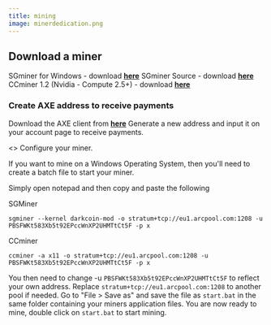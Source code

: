 ```yaml
---
title: mining
image: minerdedication.png
---
```

<h2>Download a miner</h2>

SGminer for Windows - download <a href="https://github.com/nicehash/sgminer/releases"><b>here</b></a>
SGminer Source - download <a href="https://github.com/nicehash/sgminer/releases"><b>here</b></a>
CCminer 1.2 (Nvidia - Compute 2.5+) - download <a href="https://github.com/cbuchner1/ccminer/releases/download/v1.2/ccminer-v1.2.zip"><b>here</b></a>

<h3>Create AXE address to receive payments</h3>

Download the AXE client from <a href="https://github.com/AXErunners/axe/releases"><b>here</b></a>
Generate a new address and input it on your account page to receive payments.

<> Configure your miner.

If you want to mine on a Windows Operating System, then you'll need to create a batch file to start your miner.

Simply open notepad and then copy and paste the following

SGMiner
```
sgminer --kernel darkcoin-mod -o stratum+tcp://eu1.arcpool.com:1208 -u PBSFWKt583Xb5t92EPccWnXP2UHMTtCt5F -p x
```
CCminer
```
ccminer -a x11 -o stratum+tcp://eu1.arcpool.com:1208 -u PBSFWKt583Xb5t92EPccWnXP2UHMTtCt5F -p x
```
You then need to change -u `PBSFWKt583Xb5t92EPccWnXP2UHMTtCt5F` to reflect your own address. Replace `stratum+tcp://eu1.arcpool.com:1208` to another pool if needed. Go to "File > Save as" and save the file as `start.bat` in the same folder containing your miners application files. You are now ready to mine, double click on `start.bat` to start mining.
